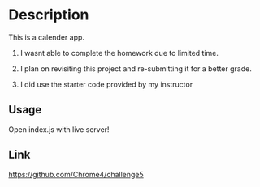 # Description

This is a calender app.

1. I wasnt able to complete the homework due to limited time.

2. I plan on revisiting this project and re-submitting it for a better grade.

3. I did use the starter code provided by my instructor

## Usage

Open index.js with live server!

## Link

https://github.com/Chrome4/challenge5
